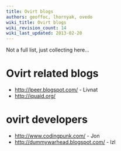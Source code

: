 ```yaml
---
title: Ovirt blogs
authors: geoffoc, lhornyak, ovedo
wiki_title: Ovirt blogs
wiki_revision_count: 14
wiki_last_updated: 2013-02-20
---
```


Not a full list, just collecting here...

# Ovirt related blogs

*   <http://lpeer.blogspot.com/> - Livnat
*   <http://iquaid.org/>

# ovirt developers

*   <http://www.codingpunk.com/> - Jon
*   <http://dummywarhead.blogspot.com/> - lzl
